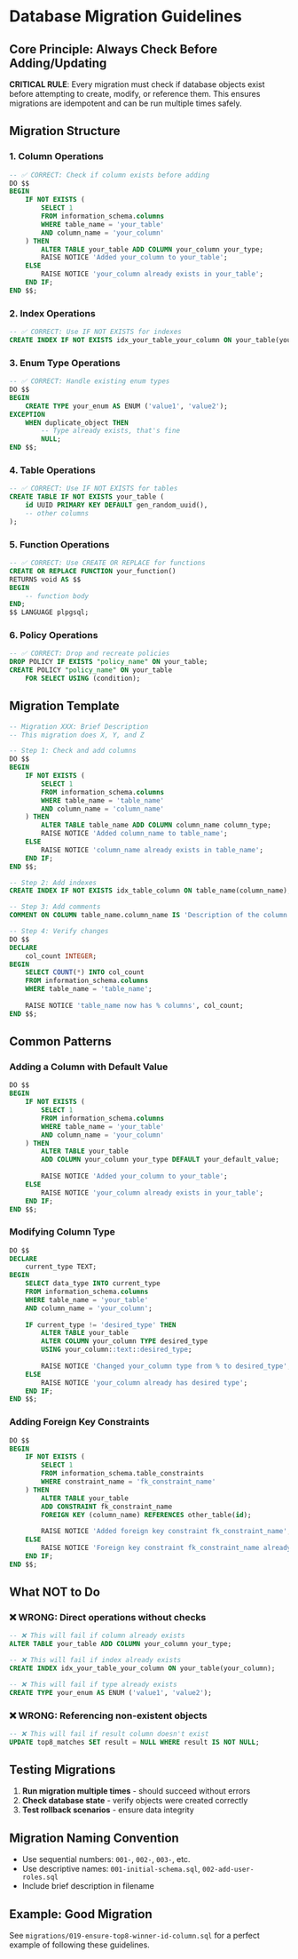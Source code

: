 # Database Migration Guidelines

## Core Principle: Always Check Before Adding/Updating

**CRITICAL RULE**: Every migration must check if database objects exist before attempting to create, modify, or reference them. This ensures migrations are idempotent and can be run multiple times safely.

## Migration Structure

### 1. Column Operations

```sql
-- ✅ CORRECT: Check if column exists before adding
DO $$
BEGIN
    IF NOT EXISTS (
        SELECT 1 
        FROM information_schema.columns 
        WHERE table_name = 'your_table' 
        AND column_name = 'your_column'
    ) THEN
        ALTER TABLE your_table ADD COLUMN your_column your_type;
        RAISE NOTICE 'Added your_column to your_table';
    ELSE
        RAISE NOTICE 'your_column already exists in your_table';
    END IF;
END $$;
```

### 2. Index Operations

```sql
-- ✅ CORRECT: Use IF NOT EXISTS for indexes
CREATE INDEX IF NOT EXISTS idx_your_table_your_column ON your_table(your_column);
```

### 3. Enum Type Operations

```sql
-- ✅ CORRECT: Handle existing enum types
DO $$
BEGIN
    CREATE TYPE your_enum AS ENUM ('value1', 'value2');
EXCEPTION
    WHEN duplicate_object THEN
        -- Type already exists, that's fine
        NULL;
END $$;
```

### 4. Table Operations

```sql
-- ✅ CORRECT: Use IF NOT EXISTS for tables
CREATE TABLE IF NOT EXISTS your_table (
    id UUID PRIMARY KEY DEFAULT gen_random_uuid(),
    -- other columns
);
```

### 5. Function Operations

```sql
-- ✅ CORRECT: Use CREATE OR REPLACE for functions
CREATE OR REPLACE FUNCTION your_function()
RETURNS void AS $$
BEGIN
    -- function body
END;
$$ LANGUAGE plpgsql;
```

### 6. Policy Operations

```sql
-- ✅ CORRECT: Drop and recreate policies
DROP POLICY IF EXISTS "policy_name" ON your_table;
CREATE POLICY "policy_name" ON your_table
    FOR SELECT USING (condition);
```

## Migration Template

```sql
-- Migration XXX: Brief Description
-- This migration does X, Y, and Z

-- Step 1: Check and add columns
DO $$
BEGIN
    IF NOT EXISTS (
        SELECT 1 
        FROM information_schema.columns 
        WHERE table_name = 'table_name' 
        AND column_name = 'column_name'
    ) THEN
        ALTER TABLE table_name ADD COLUMN column_name column_type;
        RAISE NOTICE 'Added column_name to table_name';
    ELSE
        RAISE NOTICE 'column_name already exists in table_name';
    END IF;
END $$;

-- Step 2: Add indexes
CREATE INDEX IF NOT EXISTS idx_table_column ON table_name(column_name);

-- Step 3: Add comments
COMMENT ON COLUMN table_name.column_name IS 'Description of the column';

-- Step 4: Verify changes
DO $$
DECLARE
    col_count INTEGER;
BEGIN
    SELECT COUNT(*) INTO col_count
    FROM information_schema.columns 
    WHERE table_name = 'table_name';
    
    RAISE NOTICE 'table_name now has % columns', col_count;
END $$;
```

## Common Patterns

### Adding a Column with Default Value

```sql
DO $$
BEGIN
    IF NOT EXISTS (
        SELECT 1 
        FROM information_schema.columns 
        WHERE table_name = 'your_table' 
        AND column_name = 'your_column'
    ) THEN
        ALTER TABLE your_table 
        ADD COLUMN your_column your_type DEFAULT your_default_value;
        
        RAISE NOTICE 'Added your_column to your_table';
    ELSE
        RAISE NOTICE 'your_column already exists in your_table';
    END IF;
END $$;
```

### Modifying Column Type

```sql
DO $$
DECLARE
    current_type TEXT;
BEGIN
    SELECT data_type INTO current_type
    FROM information_schema.columns 
    WHERE table_name = 'your_table' 
    AND column_name = 'your_column';
    
    IF current_type != 'desired_type' THEN
        ALTER TABLE your_table 
        ALTER COLUMN your_column TYPE desired_type 
        USING your_column::text::desired_type;
        
        RAISE NOTICE 'Changed your_column type from % to desired_type', current_type;
    ELSE
        RAISE NOTICE 'your_column already has desired type';
    END IF;
END $$;
```

### Adding Foreign Key Constraints

```sql
DO $$
BEGIN
    IF NOT EXISTS (
        SELECT 1 
        FROM information_schema.table_constraints 
        WHERE constraint_name = 'fk_constraint_name'
    ) THEN
        ALTER TABLE your_table 
        ADD CONSTRAINT fk_constraint_name 
        FOREIGN KEY (column_name) REFERENCES other_table(id);
        
        RAISE NOTICE 'Added foreign key constraint fk_constraint_name';
    ELSE
        RAISE NOTICE 'Foreign key constraint fk_constraint_name already exists';
    END IF;
END $$;
```

## What NOT to Do

### ❌ WRONG: Direct operations without checks

```sql
-- ❌ This will fail if column already exists
ALTER TABLE your_table ADD COLUMN your_column your_type;

-- ❌ This will fail if index already exists
CREATE INDEX idx_your_table_your_column ON your_table(your_column);

-- ❌ This will fail if type already exists
CREATE TYPE your_enum AS ENUM ('value1', 'value2');
```

### ❌ WRONG: Referencing non-existent objects

```sql
-- ❌ This will fail if result column doesn't exist
UPDATE top8_matches SET result = NULL WHERE result IS NOT NULL;
```

## Testing Migrations

1. **Run migration multiple times** - should succeed without errors
2. **Check database state** - verify objects were created correctly
3. **Test rollback scenarios** - ensure data integrity

## Migration Naming Convention

- Use sequential numbers: `001-`, `002-`, `003-`, etc.
- Use descriptive names: `001-initial-schema.sql`, `002-add-user-roles.sql`
- Include brief description in filename

## Example: Good Migration

See `migrations/019-ensure-top8-winner-id-column.sql` for a perfect example of following these guidelines. 